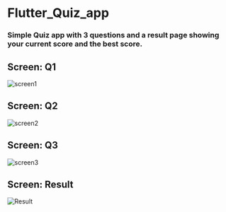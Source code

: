# Flutter_Quiz_app

### Simple Quiz app with 3 questions and a result page showing your current score and the best score.

## Screen: Q1
![screen1](https://user-images.githubusercontent.com/54035935/201267572-e07a3ac0-8491-44fe-a64c-51199d2a9df1.png)

## Screen: Q2
![screen2](https://user-images.githubusercontent.com/54035935/201267596-272b2580-ebc9-45d9-8ad4-4ebff8b20d91.png)

## Screen: Q3
![screen3](https://user-images.githubusercontent.com/54035935/201267617-4a6702e5-2eaa-41c3-a9dd-8e424352a38a.png)

## Screen: Result
![Result](https://user-images.githubusercontent.com/54035935/201268629-ae9442db-4f06-4ccc-b37b-c3841f9b420c.png)
